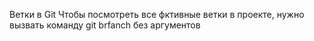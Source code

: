 Ветки в Git
Чтобы посмотреть все фктивные ветки в проекте, нужно вызвать команду git brfanch без аргументов
